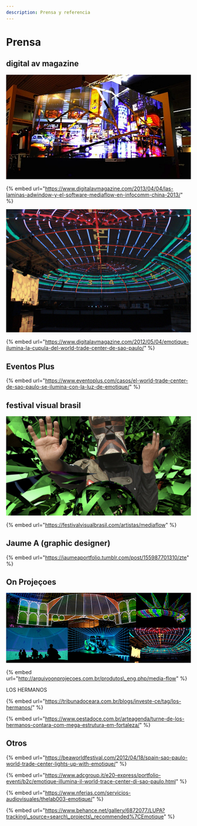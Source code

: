 ```yaml
---
description: Prensa y referencia
---
```


# Prensa

## digital av magazine

![](../../.gitbook/assets/mf-prensa-china-2013.jpg)

{% embed url="https://www.digitalavmagazine.com/2013/04/04/las-laminas-adwindow-y-el-software-mediaflow-en-infocomm-china-2013/" %}

![](../../.gitbook/assets/mf-2013-03-br-dome-world-trade-center.jpg)

{% embed url="https://www.digitalavmagazine.com/2012/05/04/emotique-ilumina-la-cupula-del-world-trade-center-de-sao-paulo/" %}

## Eventos Plus

{% embed url="https://www.eventoplus.com/casos/el-world-trade-center-de-sao-paulo-se-ilumina-con-la-luz-de-emotique/" %}



## festival visual brasil

![](../../.gitbook/assets/mf-prensa-visual-brasil.png)

{% embed url="https://festivalvisualbrasil.com/artistas/mediaflow" %}

## Jaume A \(graphic designer\)

{% embed url="https://jaumeaportfolio.tumblr.com/post/155987701310/zte" %}

## On Projeçoes

![](../../.gitbook/assets/mf-com-header-product.jpg)

{% embed url="http://arquivoonprojecoes.com.br/produtos\_eng.php/media-flow" %}

LOS HERMANOS

{% embed url="https://tribunadoceara.com.br/blogs/investe-ce/tag/los-hermanos/" %}

{% embed url="https://www.oestadoce.com.br/arteagenda/turne-de-los-hermanos-contara-com-mega-estrutura-em-fortaleza/" %}

## Otros

{% embed url="https://beaworldfestival.com/2012/04/18/spain-sao-paulo-world-trade-center-lights-up-with-emotique/" %}

{% embed url="https://www.adcgroup.it/e20-express/portfolio-eventi/b2c/emotique-illumina-il-world-trace-center-di-sao-paulo.html" %}

{% embed url="https://www.nferias.com/servicios-audiovisuales/thelab003-emotique/" %}

{% embed url="https://www.behance.net/gallery/6872077/LUPA?tracking\_source=search\_projects\_recommended%7CEmotique" %}



